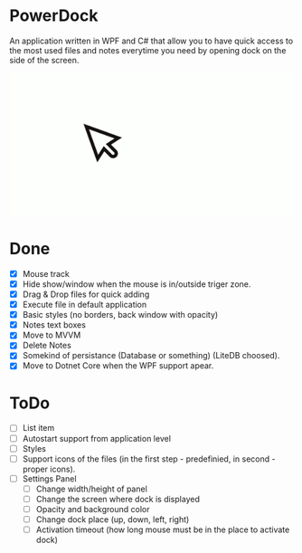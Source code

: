 
# PowerDock
An application written in WPF and C# that allow you to have quick access to the most used files and notes everytime you need by opening dock on the side of the screen.

![enter image description here](https://github.com/Tival/PowerDock/blob/master/docs/conceptAnimation.gif?raw=true)

# Done
 - [x] Mouse track
 - [x] Hide show/window when the mouse is in/outside triger zone.
 - [x] Drag & Drop files for quick adding
 - [x] Execute file in default application
 - [x] Basic styles (no borders, back window with opacity)
 - [x] Notes text boxes
 - [x] Move to MVVM
 - [x] Delete Notes
 - [x] Somekind of persistance (Database or something) (LiteDB choosed).
 - [x] Move to Dotnet Core when the WPF support apear.

# ToDo

 - [ ] List item
 - [ ] Autostart support from application level
 - [ ] Styles
 - [ ] Support icons of the files (in the first step - predefinied, in second - proper icons).
 - [ ] Settings Panel
	 - [ ] Change width/height of panel
	 - [ ] Change the screen where dock is displayed
	 - [ ] Opacity and background color
	 - [ ] Change dock place (up, down, left, right)
	 - [ ] Activation timeout (how long mouse must be in the place to activate dock)
